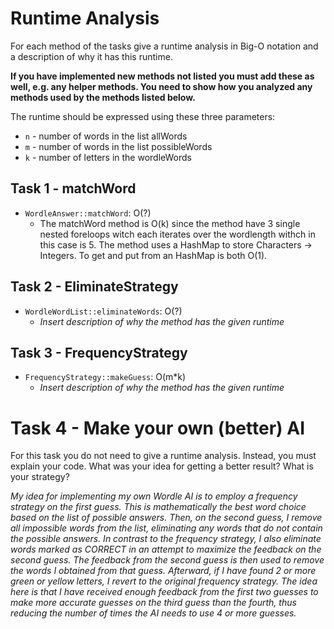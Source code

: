 # Runtime Analysis
For each method of the tasks give a runtime analysis in Big-O notation and a description of why it has this runtime.

**If you have implemented new methods not listed you must add these as well, e.g. any helper methods. You need to show how you analyzed any methods used by the methods listed below.**

The runtime should be expressed using these three parameters:
   * `n` - number of words in the list allWords
   * `m` - number of words in the list possibleWords
   * `k` - number of letters in the wordleWords


## Task 1 - matchWord
* `WordleAnswer::matchWord`: O(?)
    * The matchWord method is O(k) since the method have 3 single nested foreloops witch each iterates over the wordlength withch in this case is 5. The method uses a HashMap to store Characters -> Integers. To get and put from an HashMap is both O(1). 

## Task 2 - EliminateStrategy
* `WordleWordList::eliminateWords`: O(?)
    * *Insert description of why the method has the given runtime*

## Task 3 - FrequencyStrategy
* `FrequencyStrategy::makeGuess`: O(m*k)
    * *Insert description of why the method has the given runtime*



# Task 4 - Make your own (better) AI
For this task you do not need to give a runtime analysis. 
Instead, you must explain your code. What was your idea for getting a better result? What is your strategy?

*My idea for implementing my own Wordle AI is to employ a frequency strategy on the first guess. This is mathematically the best word choice based on the list of possible answers. Then, on the second guess, I remove all impossible words from the list, eliminating any words that do not contain the possible answers. In contrast to the frequency strategy, I also eliminate words marked as CORRECT in an attempt to maximize the feedback on the second guess. The feedback from the second guess is then used to remove the words I obtained from that guess. Afterward, if I have found 2 or more green or yellow letters, I revert to the original frequency strategy. The idea here is that I have received enough feedback from the first two guesses to make more accurate guesses on the third guess than the fourth, thus reducing the number of times the AI needs to use 4 or more guesses.*
